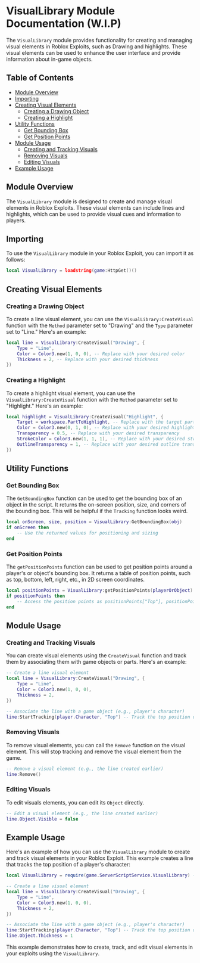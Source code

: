 # VisualLibrary Module Documentation (W.I.P)

The `VisualLibrary` module provides functionality for creating and managing visual elements in Roblox Exploits, such as Drawing and highlights. These visual elements can be used to enhance the user interface and provide information about in-game objects.

## Table of Contents

- [Module Overview](#module-overview)
- [Importing](#importing)
- [Creating Visual Elements](#creating-visual-elements)
  - [Creating a Drawing Object](#creating-a-drawing-object)
  - [Creating a Highlight](#creating-a-highlight)
- [Utility Functions](#utility-functions)
  - [Get Bounding Box](#get-bounding-box)
  - [Get Position Points](#get-position-points)
- [Module Usage](#module-usage)
  - [Creating and Tracking Visuals](#creating-and-tracking-visuals)
  - [Removing Visuals](#removing-visuals)
  - [Editing Visuals](#editing-visuals)
- [Example Usage](#example-usage)

## Module Overview

The `VisualLibrary` module is designed to create and manage visual elements in Roblox Exploits. These visual elements can include lines and highlights, which can be used to provide visual cues and information to players.

## Importing

To use the `VisualLibrary` module in your Roblox Exploit, you can import it as follows:

```lua
local VisualLibrary = loadstring(game:HttpGet()()
```

## Creating Visual Elements

### Creating a Drawing Object

To create a line visual element, you can use the `VisualLibrary:CreateVisual` function with the `Method` parameter set to "Drawing" and the `Type` parameter set to "Line." Here's an example:

```lua
local line = VisualLibrary:CreateVisual("Drawing", {
    Type = "Line",
    Color = Color3.new(1, 0, 0), -- Replace with your desired color
    Thickness = 2, -- Replace with your desired thickness
})
```

### Creating a Highlight

To create a highlight visual element, you can use the `VisualLibrary:CreateVisual` function with the `Method` parameter set to "Highlight." Here's an example:

```lua
local highlight = VisualLibrary:CreateVisual("Highlight", {
    Target = workspace.PartToHighlight, -- Replace with the target part to highlight
    Color = Color3.new(0, 1, 0), -- Replace with your desired highlight color
    Transparency = 0.5, -- Replace with your desired transparency
    StrokeColor = Color3.new(1, 1, 1), -- Replace with your desired stroke color
    OutlineTransparency = 1, -- Replace with your desired outline transparency
})
```

## Utility Functions

### Get Bounding Box

The `GetBoundingBox` function can be used to get the bounding box of an object in the script. It returns the on-screen position, size, and corners of the bounding box.
This will be helpful if the `Tracking` function looks weird.

```lua
local onScreen, size, position = VisualLibrary:GetBoundingBox(obj)
if onScreen then
    -- Use the returned values for positioning and sizing
end
```

### Get Position Points

The `getPositionPoints` function can be used to get position points around a player's or object's bounding box. It returns a table of position points, such as top, bottom, left, right, etc., in 2D screen coordinates.

```lua
local positionPoints = VisualLibrary:getPositionPoints(playerOrObject)
if positionPoints then
    -- Access the position points as positionPoints["Top"], positionPoints["Bottom"], etc.
end
```

## Module Usage

### Creating and Tracking Visuals

You can create visual elements using the `CreateVisual` function and track them by associating them with game objects or parts. Here's an example:

```lua
-- Create a line visual element
local line = VisualLibrary:CreateVisual("Drawing", {
    Type = "Line",
    Color = Color3.new(1, 0, 0),
    Thickness = 2,
})

-- Associate the line with a game object (e.g., player's character)
line:StartTracking(player.Character, "Top") -- Track the top position of the character
```

### Removing Visuals

To remove visual elements, you can call the `Remove` function on the visual element. This will stop tracking and remove the visual element from the game.

```lua
-- Remove a visual element (e.g., the line created earlier)
line:Remove()
```

### Editing Visuals

To edit visuals elements, you can edit its `Object` directly.

```lua
-- Edit a visual element (e.g., the line created earlier)
line.Object.Visible = false
```

## Example Usage

Here's an example of how you can use the `VisualLibrary` module to create and track visual elements in your Roblox Exploit. This example creates a line that tracks the top position of a player's character:

```lua
local VisualLibrary = require(game.ServerScriptService.VisualLibrary) -- Replace with the actual path

-- Create a line visual element
local line = VisualLibrary:CreateVisual("Drawing", {
    Type = "Line",
    Color = Color3.new(1, 0, 0),
    Thickness = 2,
})

-- Associate the line with a game object (e.g., player's character)
line:StartTracking(player.Character, "Top") -- Track the top position of the character
line.Object.Thickness = 1
```

This example demonstrates how to create, track, and edit visual elements in your exploits using the `VisualLibrary`.

